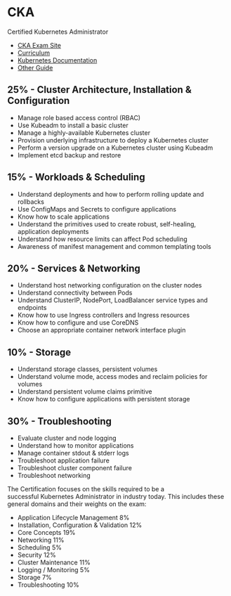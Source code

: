 # CKA
Certified Kubernetes Administrator

* [CKA Exam Site](https://www.cncf.io/certification/cka/)
* [Curriculum](https://github.com/cncf/curriculum)
* [Kubernetes Documentation](https://kubernetes.io/docs)
* [Other Guide](https://github.com/David-VTUK/CKA-StudyGuide)


## 25% - Cluster Architecture, Installation & Configuration
* Manage role based access control (RBAC)
* Use Kubeadm to install a basic cluster
* Manage a highly-available Kubernetes cluster
* Provision underlying infrastructure to deploy a Kubernetes cluster
* Perform a version upgrade on a Kubernetes cluster using Kubeadm
* Implement etcd backup and restore

## 15% - Workloads & Scheduling
* Understand deployments and how to perform rolling update and rollbacks
* Use ConfigMaps and Secrets to configure applications
* Know how to scale applications
* Understand the primitives used to create robust, self-healing, application deployments
* Understand how resource limits can affect Pod scheduling
* Awareness of manifest management and common templating tools

## 20% - Services & Networking
* Understand host networking configuration on the cluster nodes
* Understand connectivity between Pods
* Understand ClusterIP, NodePort, LoadBalancer service types and endpoints
* Know how to use Ingress controllers and Ingress resources
* Know how to configure and use CoreDNS
* Choose an appropriate container network interface plugin

## 10% - Storage
* Understand storage classes, persistent volumes
* Understand volume mode, access modes and reclaim policies for volumes
* Understand persistent volume claims primitive
* Know how to configure applications with persistent storage

## 30% - Troubleshooting
* Evaluate cluster and node logging
* Understand how to monitor applications
* Manage container stdout & stderr logs
* Troubleshoot application failure
* Troubleshoot cluster component failure
* Troubleshoot networking

The Certification focuses on the skills required to be a successful Kubernetes Administrator in industry today. This includes these general domains and their weights on the exam:

-   Application Lifecycle Management 8%
-   Installation, Configuration & Validation 12%
-   Core Concepts 19%
-   Networking 11%
-   Scheduling 5%
-   Security 12%
-   Cluster Maintenance 11%
-   Logging / Monitoring 5%
-   Storage 7%
-   Troubleshooting 10%
